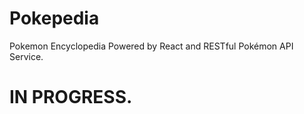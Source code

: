 # Pokepedia
Pokemon Encyclopedia Powered by React and RESTful Pokémon API Service.

<h1> IN PROGRESS. </h1>
